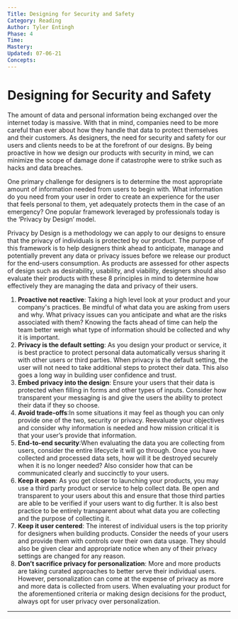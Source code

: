 ```yaml
---
Title: Designing for Security and Safety
Category: Reading
Author: Tyler Entingh
Phase: 4
Time: 
Mastery: 
Updated: 07-06-21
Concepts: 
---
```

# Designing for Security and Safety
The amount of data and personal information being exchanged over the internet today is massive. With that in mind, companies need to be more careful than ever about how they handle that data to protect themselves and their customers. As designers, the need for security and safety for our users and clients needs to be at the forefront of our designs. By being proactive in how we design our products with security in mind, we can minimize the scope of damage done if catastrophe were to strike such as hacks and data breaches.

 One primary challenge for designers is to determine the most appropriate amount of information needed from users to begin with. What information do you need from your user in order to create an experience for the user that feels personal to them, yet adequately protects them in the case of an emergency? One popular framework leveraged by professionals today is the ‘Privacy by Design’ model. 

 Privacy by Design is a methodology we can apply to our designs to ensure that the privacy of individuals is protected by our product. The purpose of this framework is to help designers think ahead to anticipate, manage and potentially prevent any data or privacy issues before we release our product for the end-users consumption. As products are assessed for other aspects of design such as desirability, usability, and viability, designers should also evaluate their products with these 8 principles in mind to determine how effectively they are managing the data and privacy of their users. 

1. **Proactive not reactive**: Taking a high level look at your product and your company's practices. Be mindful of what data you are asking from users and why. What privacy issues can you anticipate and what are the risks associated with them? Knowing the facts ahead of time can help the team better weigh what type of information should be collected and why it is important.  
2.  **Privacy is the default setting**: As you design your product or service, it is best practice to protect personal data automatically versus sharing it with other users or third parties. When privacy is the default setting, the user will not need to take additional steps to protect their data. This also goes a long way in building user confidence and trust.  
3.  **Embed privacy into the design**: Ensure your users that their data is protected when filling in forms and other types of inputs. Consider how transparent your messaging is and give the users the ability to protect their data if they so choose.  
4.  **Avoid trade-offs**:In some situations it may feel as though you can only provide one of the two, security or privacy. Reevaluate your objectives and consider why information is needed and how mission critical it is that your user’s provide that information.  
5.  **End-to-end security**:When evaluating the data you are collecting from users, consider the entire lifecycle it will go through. Once you have collected and processed data sets, how will it be destroyed securely when it is no longer needed? Also consider how that can be communicated clearly and succinctly to your users.  
6.  **Keep it open**: As you get closer to launching your products, you may use a third party product or service to help collect data. Be open and transparent to your users about this and ensure that those third parties are able to be verified if your users want to dig further. It is also best practice to be entirely transparent about what data you are collecting and the purpose of collecting it.  
7.  **Keep it user centered**: The interest of individual users is the top priority for designers when building products. Consider the needs of your users and provide them with controls over their own data usage. They should also be given clear and appropriate notice when any of their privacy settings are changed for any reason.  
8. **Don’t sacrifice privacy for personalization**: More and more products are taking curated approaches to better serve their individual users. However, personalization can come at the expense of privacy as more and more data is collected from users. When evaluating your product for the aforementioned criteria or making design decisions for the product, always opt for user privacy over personalization.

---